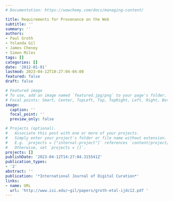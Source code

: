 ```yaml
---
# Documentation: https://wowchemy.com/docs/managing-content/

title: Requirements for Provenance on the Web
subtitle: ''
summary: ''
authors:
- Paul Groth
- Yolanda Gil
- James Cheney
- Simon Miles
tags: []
categories: []
date: '2012-01-01'
lastmod: 2023-04-12T10:27:04-04:00
featured: false
draft: false

# Featured image
# To use, add an image named `featured.jpg/png` to your page's folder.
# Focal points: Smart, Center, TopLeft, Top, TopRight, Left, Right, BottomLeft, Bottom, BottomRight.
image:
  caption: ''
  focal_point: ''
  preview_only: false

# Projects (optional).
#   Associate this post with one or more of your projects.
#   Simply enter your project's folder or file name without extension.
#   E.g. `projects = ["internal-project"]` references `content/project/deep-learning/index.md`.
#   Otherwise, set `projects = []`.
projects: []
publishDate: '2023-04-12T14:27:04.315541Z'
publication_types:
- '2'
abstract: ''
publication: '*International Journal of Digital Curation*'
links:
- name: URL
  url: 'http://www.isi.edu/~gil/papers/groth-etal-ijdc12.pdf '
---
```

